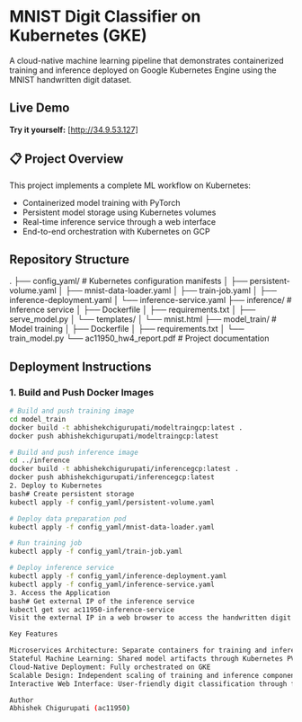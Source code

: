 # MNIST Digit Classifier on Kubernetes (GKE)

A cloud-native machine learning pipeline that demonstrates containerized training and inference 
deployed on Google Kubernetes Engine using the MNIST handwritten digit dataset.

## Live Demo

**Try it yourself:** [http://34.9.53.127]

## 📋 Project Overview

This project implements a complete ML workflow on Kubernetes:
- Containerized model training with PyTorch
- Persistent model storage using Kubernetes volumes
- Real-time inference service through a web interface
- End-to-end orchestration with Kubernetes on GCP

## Repository Structure
.
├── config_yaml/         # Kubernetes configuration manifests
│   ├── persistent-volume.yaml
│   ├── mnist-data-loader.yaml
│   ├── train-job.yaml
│   ├── inference-deployment.yaml
│   └── inference-service.yaml
├── inference/           # Inference service
│   ├── Dockerfile
│   ├── requirements.txt
│   ├── serve_model.py
│   └── templates/
│       └── mnist.html
├── model_train/         # Model training
│   ├── Dockerfile
│   ├── requirements.txt
│   └── train_model.py
└── ac11950_hw4_report.pdf     # Project documentation

## Deployment Instructions

### 1. Build and Push Docker Images

```bash
# Build and push training image
cd model_train
docker build -t abhishekchigurupati/modeltraingcp:latest .
docker push abhishekchigurupati/modeltraingcp:latest

# Build and push inference image
cd ../inference
docker build -t abhishekchigurupati/inferencegcp:latest .
docker push abhishekchigurupati/inferencegcp:latest
2. Deploy to Kubernetes
bash# Create persistent storage
kubectl apply -f config_yaml/persistent-volume.yaml

# Deploy data preparation pod
kubectl apply -f config_yaml/mnist-data-loader.yaml

# Run training job
kubectl apply -f config_yaml/train-job.yaml

# Deploy inference service
kubectl apply -f config_yaml/inference-deployment.yaml
kubectl apply -f config_yaml/inference-service.yaml
3. Access the Application
bash# Get external IP of the inference service
kubectl get svc ac11950-inference-service
Visit the external IP in a web browser to access the handwritten digit classifier.

Key Features

Microservices Architecture: Separate containers for training and inference
Stateful Machine Learning: Shared model artifacts through Kubernetes PVC
Cloud-Native Deployment: Fully orchestrated on GKE
Scalable Design: Independent scaling of training and inference components
Interactive Web Interface: User-friendly digit classification through file upload

Author
Abhishek Chigurupati (ac11950)